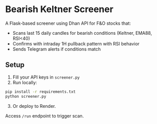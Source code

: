 # Bearish Keltner Screener

A Flask-based screener using Dhan API for F&O stocks that:
- Scans last 15 daily candles for bearish conditions (Keltner, EMA88, RSI<40)
- Confirms with intraday 1H pullback pattern with RSI behavior
- Sends Telegram alerts if conditions match

## Setup

1. Fill your API keys in `screener.py`
2. Run locally:
```bash
pip install -r requirements.txt
python screener.py
```
3. Or deploy to Render.

Access `/run` endpoint to trigger scan.
